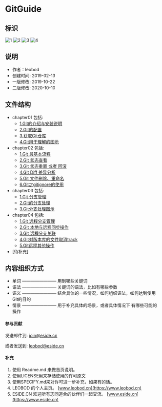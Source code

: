 # GitGuide

## 标识
 ![1](https://img.shields.io/badge/LICENSE-Apache%202.0-blue.svg) ![2](https://img.shields.io/badge/CN-ESIDE-orange.svg?longCache=true) ![3](https://img.shields.io/badge/VERSION-v2.0.0-red.svg?longCache=true) ![4](https://img.shields.io/badge/AUTHOR-LEOBOD-green.svg?longCache=true)



## 说明

+ 作者：leobod	
+ 创建时间: 2019-02-13
+ 一版修改: 2019-10-22 
+ 二版修改: 2020-10-10



## 文件结构
+ chapter01 包括: 
  + [1.Git的介绍与安装说明](./chapter01/)
  + [2.Git的配置](./chapter01/)
  + [3.获取Git仓库](./chapter01/)
  + [4.Git用于理解的图示](./chapter01/)
+ chapter02 包括: 
  + [1.Git 最基本流程](./chapter02/)
  + [2.Git 状态查看](./chapter02/)
  + [3.Git 状态重置 或者 回滚](./chapter02/)
  + [4.Git Diff 差异分析](./chapter02/)
  + [5.Git 文件删除、重命名](./chapter02/)
  + [6.Git之gitignore的使用](./chapter02/)
+ chapter03 包括: 
  + [1.Git 分支管理](./chapter03/)
  + [2.Git的分支处理](./chapter03/)
  + [3.Git分支处理图示](./chapter03/)
+ chapter04 包括: 
  + [1.Git 远程分支管理](./chapter04/)
  + [2.Git 本地与远程同步操作](./chapter04/)
  + [3.Git 远程分支关联](./chapter04/)
  + [4.Git对版本库的文件取消track](./chapter04/)
  + [5.Git远程其他操作](./chapter04/)
+ [待补充]



## 内容组织方式 

+ 单词 	———————— 用到哪些关键词
+ 语法 	———————— 关键词的语法，比如有哪些参数
+ 语义	————————  结合具体的一些情况，如何组织语法，如何达到使用Git的目的
+ 情景	———————— 用于补充具体的场景，或者具体情况下 有哪些可能的操作



#### 参与贡献

发送邮件到: join@eside.cn

或者发送到: [leobod@eside.cn](mailto://leobod@eside.cn)

#### 补充

1.  使用 Readme.md 来做首页说明。
2.  使用LICENSE用来存储使用的许可原文
3.  使用SPECIFY.md来对许可进一步补充，如果有的话。
4.  LEOBOD 的个人主页。 [www.leobod.cn](https://www.leobod.cn)
5.  ESIDE.CN 欢迎所有志同道合的伙伴们一起交流。 [www.eside.cn](https://www.eside.cn)